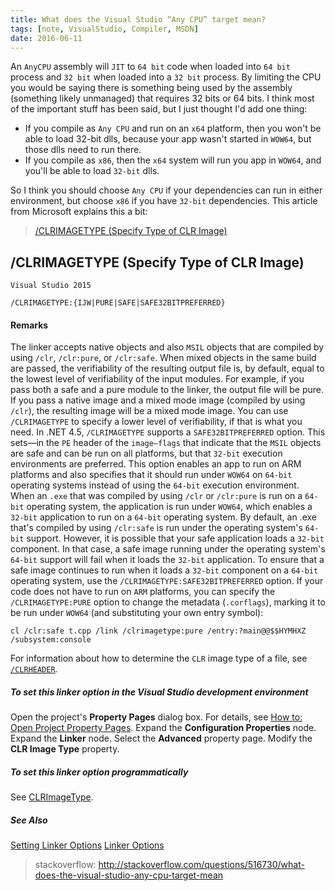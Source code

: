 ```yaml
---
title: What does the Visual Studio “Any CPU” target mean?
tags: [note, VisualStudio, Compiler, MSDN]
date: 2016-06-11
---
```


An ``AnyCPU`` assembly will ``JIT`` to ``64 bit`` code when loaded into ``64 bit`` process and ``32 bit`` when loaded into a ``32 bit`` process.
By limiting the CPU you would be saying there is something being used by the assembly (something likely unmanaged) that requires 32 bits or 64 bits.
I think most of the important stuff has been said, but I just thought I'd add one thing:

+ If you compile as ``Any CPU`` and run on an ``x64`` platform, then you won't be able to load 32-bit dlls, because your app wasn't started in ``WOW64``, but those dlls need to run there.
+ If you compile as ``x86``, then the ``x64`` system will run you app in ``WOW64``, and you'll be able to load ``32-bit`` dlls.

So I think you should choose ``Any CPU`` if your dependencies can run in either environment, but choose ``x86`` if you have ``32-bit`` dependencies. This article from Microsoft explains this a bit:

> [/CLRIMAGETYPE (Specify Type of CLR Image)](https://msdn.microsoft.com/en-us/library/31zwwc39.aspx)

<!--more-->

## /CLRIMAGETYPE (Specify Type of CLR Image)

``Visual Studio 2015``

```
/CLRIMAGETYPE:{IJW|PURE|SAFE|SAFE32BITPREFERRED}
```

#### Remarks
The linker accepts native objects and also ``MSIL`` objects that are compiled by using ``/clr``, ``/clr:pure``, or ``/clr:safe``. When mixed objects in the same build are passed, the verifiability of the resulting output file is, by default, equal to the lowest level of verifiability of the input modules. For example, if you pass both a safe and a pure module to the linker, the output file will be pure. If you pass a native image and a mixed mode image (compiled by using ``/clr``), the resulting image will be a mixed mode image.
You can use ``/CLRIMAGETYPE`` to specify a lower level of verifiability, if that is what you need.
In .NET 4.5, ``/CLRIMAGETYPE`` supports a ``SAFE32BITPREFERRED`` option. This sets—in the ``PE`` header of the ``image—flags`` that indicate that the ``MSIL`` objects are safe and can be run on all platforms, but that ``32-bit`` execution environments are preferred. This option enables an app to run on ARM platforms and also specifies that it should run under ``WOW64`` on ``64-bit`` operating systems instead of using the ``64-bit`` execution environment.
When an ``.exe`` that was compiled by using ``/clr`` or ``/clr:pure`` is run on a ``64-bit`` operating system, the application is run under ``WOW64``, which enables a ``32-bit`` application to run on a ``64-bit`` operating system. By default, an .exe that's compiled by using ``/clr:safe`` is run under the operating system's ``64-bit`` support. However, it is possible that your safe application loads a ``32-bit`` component. In that case, a safe image running under the operating system's ``64-bit`` support will fail when it loads the ``32-bit`` application. To ensure that a safe image continues to run when it loads a ``32-bit`` component on a ``64-bit`` operating system, use the ``/CLRIMAGETYPE:SAFE32BITPREFERRED`` option. If your code does not have to run on ``ARM`` platforms, you can specify the ``/CLRIMAGETYPE:PURE`` option to change the metadata (``.corflags``), marking it to be run under ``WOW64`` (and substituting your own entry symbol):

```
cl /clr:safe t.cpp /link /clrimagetype:pure /entry:?main@@$$HYMHXZ /subsystem:console
```

For information about how to determine the ``CLR`` image type of a file, see [``/CLRHEADER``](https://msdn.microsoft.com/en-us/library/ds03hhk8.aspx).

##### To set this linker option in the Visual Studio development environment
Open the project's **Property Pages** dialog box. For details, see [How to: Open Project Property Pages](https://msdn.microsoft.com/en-us/library/e79xc5h1.aspx).
Expand the **Configuration Properties** node.
Expand the **Linker** node.
Select the **Advanced** property page.
Modify the **CLR Image Type** property.

##### To set this linker option programmatically
See [CLRImageType](https://msdn.microsoft.com/en-us/library/microsoft.visualstudio.vcprojectengine.vclinkertool.clrimagetype.aspx).

##### See Also
[Setting Linker Options](https://msdn.microsoft.com/en-us/library/wk97ab1b.aspx)
[Linker Options](https://msdn.microsoft.com/en-us/library/y0zzbyt4.aspx)

> stackoverflow: http://stackoverflow.com/questions/516730/what-does-the-visual-studio-any-cpu-target-mean